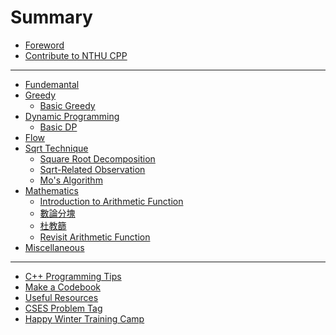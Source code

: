 # Summary

- [Foreword](others/foreword.md)
- [Contribute to NTHU CPP](others/contribution.md)

---

- [Fundemantal]()
- [Greedy](greedy/intro.md)
  - [Basic Greedy](greedy/basic.md)
- [Dynamic Programming]()
  - [Basic DP]()
- [Flow]()
- [Sqrt Technique](sqrt/intro.md)
  - [Square Root Decomposition](sqrt/sqrt_decomposition.md)
  - [Sqrt-Related Observation]()
  - [Mo's Algorithm]()
- [Mathematics](math/intro.md)
  - [Introduction to Arithmetic Function](math/introduction_to_arithmetic_function.md)
  - [數論分塊](math/sqrt_decomposition.md)
  - [杜教篩](math/du_sieve.md)
  - [Revisit Arithmetic Function](math/revisit_arithmetic_function.md)
- [Miscellaneous]()

---

- [C++ Programming Tips]()
- [Make a Codebook](others/codebook.md)
- [Useful Resources](others/useful_resources.md)
- [CSES Problem Tag]()
- [Happy Winter Training Camp](others/hwtc.md)
